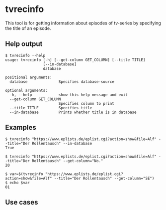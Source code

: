 # tvrecinfo

This tool is for getting information about episodes of tv-series by specifying the title of an episode.


## Help output
```
$ tvrecinfo --help
usage: tvrecinfo [-h] [--get-column GET_COLUMN] [--title TITLE]
                 [--in-database]
                 database

positional arguments:
  database              Specifies database-source

optional arguments:
  -h, --help            show this help message and exit
  --get-column GET_COLUMN
                        Specifies column to print
  --title TITLE         Specifies title
  --in-database         Prints whether title is in database
```

## Examples

```
$ tvrecinfo "https://www.eplists.de/eplist.cgi?action=show&file=Alf" --title="Der Rollentausch" --in-database
True
```

```
$ tvrecinfo "https://www.eplists.de/eplist.cgi?action=show&file=Alf" --title="Der Rollentausch" --get-column="No."
20
```

```
$ var=$(tvrecinfo "https://www.eplists.de/eplist.cgi?action=show&file=Alf" --title="Der Rollentausch" --get-column="SE")
$ echo $var
01
```


## Use cases


